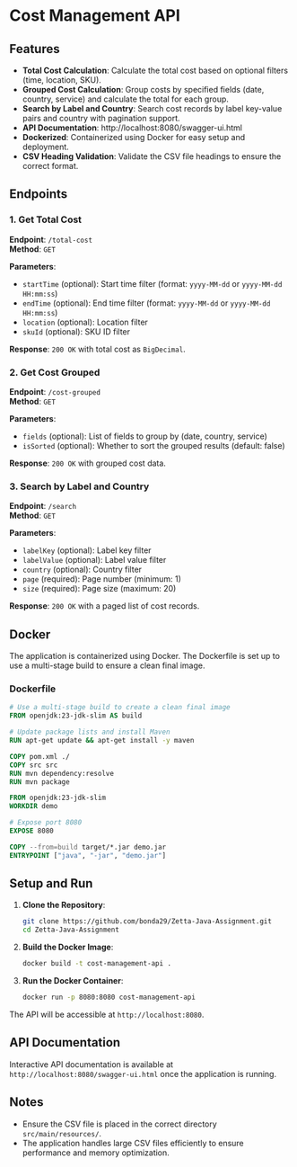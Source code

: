 # Cost Management API

## Features

- **Total Cost Calculation**: Calculate the total cost based on optional filters (time, location, SKU).
- **Grouped Cost Calculation**: Group costs by specified fields (date, country, service) and calculate the total for
  each group.
- **Search by Label and Country**: Search cost records by label key-value pairs and country with pagination support.
- **API Documentation**: http://localhost:8080/swagger-ui.html
- **Dockerized**: Containerized using Docker for easy setup and deployment.
- **CSV Heading Validation**: Validate the CSV file headings to ensure the correct format.

## Endpoints

### 1. Get Total Cost

**Endpoint**: `/total-cost`  
**Method**: `GET`

**Parameters**:

- `startTime` (optional): Start time filter (format: `yyyy-MM-dd` or `yyyy-MM-dd HH:mm:ss`)
- `endTime` (optional): End time filter (format: `yyyy-MM-dd` or `yyyy-MM-dd HH:mm:ss`)
- `location` (optional): Location filter
- `skuId` (optional): SKU ID filter

**Response**: `200 OK` with total cost as `BigDecimal`.

### 2. Get Cost Grouped

**Endpoint**: `/cost-grouped`  
**Method**: `GET`

**Parameters**:

- `fields` (optional): List of fields to group by (date, country, service)
- `isSorted` (optional): Whether to sort the grouped results (default: false)

**Response**: `200 OK` with grouped cost data.

### 3. Search by Label and Country

**Endpoint**: `/search`  
**Method**: `GET`

**Parameters**:

- `labelKey` (optional): Label key filter
- `labelValue` (optional): Label value filter
- `country` (optional): Country filter
- `page` (required): Page number (minimum: 1)
- `size` (required): Page size (maximum: 20)

**Response**: `200 OK` with a paged list of cost records.

## Docker

The application is containerized using Docker. The Dockerfile is set up to use a multi-stage build to ensure a clean
final image.

### Dockerfile

```Dockerfile
# Use a multi-stage build to create a clean final image
FROM openjdk:23-jdk-slim AS build

# Update package lists and install Maven
RUN apt-get update && apt-get install -y maven

COPY pom.xml ./
COPY src src
RUN mvn dependency:resolve
RUN mvn package

FROM openjdk:23-jdk-slim
WORKDIR demo

# Expose port 8080
EXPOSE 8080

COPY --from=build target/*.jar demo.jar
ENTRYPOINT ["java", "-jar", "demo.jar"]
```

## Setup and Run

1. **Clone the Repository**:
   ```sh
   git clone https://github.com/bonda29/Zetta-Java-Assignment.git
   cd Zetta-Java-Assignment
   ```

2. **Build the Docker Image**:
   ```sh
   docker build -t cost-management-api .
   ```

3. **Run the Docker Container**:
   ```sh
   docker run -p 8080:8080 cost-management-api
   ```

The API will be accessible at `http://localhost:8080`.

## API Documentation

Interactive API documentation is available at `http://localhost:8080/swagger-ui.html` once the application is running.

## Notes

- Ensure the CSV file is placed in the correct directory `src/main/resources/`.
- The application handles large CSV files efficiently to ensure performance and memory optimization.
